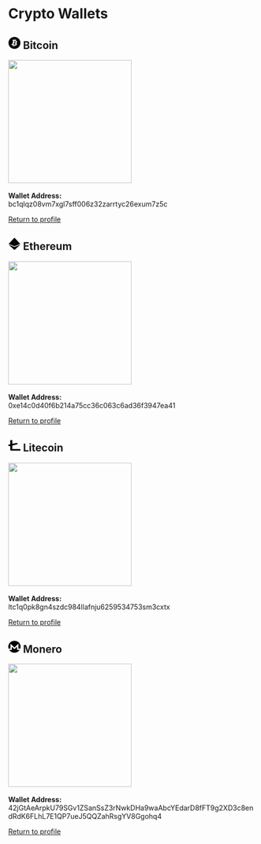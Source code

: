 # Crypto Wallets

<h2 id="bitcoin">
    <picture>
        <source media="(prefers-color-scheme: dark)" srcset="../assets/icons/bitcoin-light.svg">
        <img src="../assets/icons/bitcoin.svg" width="25px" height="25px">
    </picture>
    Bitcoin
</h2>
<img src="https://christerwaren.fi/barcode.svg?s=qr&c=bitcoin%3Abc1qlqz08vm7xgl7sff006z32zarrtyc26exum7z5c" width="250px" height="250px">

<b>Wallet Address:</b><br>
bc1qlqz08vm7xgl7sff006z32zarrtyc26exum7z5c

<a href="https://github.com/cwchristerw">Return to profile</a>


<h2 id="ethereum">
    <picture>
        <source media="(prefers-color-scheme: dark)" srcset="../assets/icons/ethereum-light.svg">
        <img src="../assets/icons/ethereum.svg" width="25px" height="25px">
    </picture>
    Ethereum
</h2>

<img src="https://christerwaren.fi/barcode.svg?s=qr&c=ethereum%3A0xe14c0d40f6b214a75cc36c063c6ad36f3947ea41" width="250px" height="250px">

<b>Wallet Address:</b><br>
0xe14c0d40f6b214a75cc36c063c6ad36f3947ea41

<a href="https://github.com/cwchristerw">Return to profile</a>

<h2 id="litecoin">
    <picture>
        <source media="(prefers-color-scheme: dark)" srcset="../assets/icons/litecoin-light.svg">
        <img src="../assets/icons/litecoin.svg" width="25px" height="25px">
    </picture>
    Litecoin
</h2>

<img src="https://christerwaren.fi/barcode.svg?s=qr&c=litecoin%3Altc1q0pk8gn4szdc984llafnju6259534753sm3cxtx" width="250px" height="250px">

<b>Wallet Address:</b><br>
ltc1q0pk8gn4szdc984llafnju6259534753sm3cxtx

<a href="https://github.com/cwchristerw">Return to profile</a>

<h2 id="monero">
    <picture>
        <source media="(prefers-color-scheme: dark)" srcset="../assets/icons/monero-light.svg">
        <img src="../assets/icons/monero.svg" width="25px" height="25px">
    </picture>
    Monero
</h2>

<img src="https://christerwaren.fi/barcode.svg?s=qr&c=monero%3A42jGtAeArpkU79SGv1ZSanSsZ3rNwkDHa9waAbcYEdarD8fFT9g2XD3c8endRdK6FLhL7E1QP7ueJ5QQZahRsgYV8Ggohq4" width="250px" height="250px">

<b>Wallet Address:</b><br>
42jGtAeArpkU79SGv1ZSanSsZ3rNwkDHa9waAbcYEdarD8fFT9g2XD3c8endRdK6FLhL7E1QP7ueJ5QQZahRsgYV8Ggohq4

<a href="https://github.com/cwchristerw">Return to profile</a>
